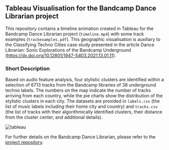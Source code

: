 ## Tableau Visualisation for the Bandcamp Dance Librarian project

This repository contains a timeline animation created in Tableau for the Bandcamp Dance Librarian project (`timeline.mp4`) with some track examples (`trackexamples.pdf`). This geographic visualisation is auxiliary to the Classifying Techno Cities case study presented in the article Dance Librarian: Sonic Explorations of the Bandcamp Underground (https://dx.doi.org/10.12801/1947-5403.2021.13.01.11).


### Short Description

Based on audio feature analysis, four stylistic clusters are identified within a selection of 6713 tracks from the Bandcamp libraries of 38 underground techno labels. The numbers on the map indicate the number of tracks arriving from each country, while the pie charts show the distribution of the stylistic clusters in each city. The datasets are provided in `labels.csv` (the list of music labels including their home city and country) and `tracks.csv` (the list of tracks with their algorithmically identified clusters, their distance from the cluster center, and additional details).

![tableau](https://user-images.githubusercontent.com/27296850/147887636-1af20386-5a62-4d8b-b7cb-7733ca943b56.gif)


For further details on the Bandcamp Dance Librarian, please refer to the [project repository](https://github.com/bvitos/bandcamp_librarian).
